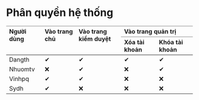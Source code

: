 # Phân quyền hệ thống

<table class="tg" style="border-collapse:collapse;border-spacing:0;">
<thead>
  <tr>
    <th class="tg-0pky" rowspan="2" style="border-color:inherit;text-align:left;vertical-align:top">Người dùng</th>
    <th class="tg-0pky" rowspan="2" style="border-color:inherit;text-align:left;vertical-align:top">Vào trang chủ</th>
    <th class="tg-0pky" rowspan="2" style="border-color:inherit;text-align:left;vertical-align:top">Vào trang kiểm duyệt</th>
    <th class="tg-0pky" colspan="2" style="border-color:inherit;text-align:left;vertical-align:top">Vào trang quản trị</th>
  </tr>
  <tr>
    <th class="tg-0pky" style="border-color:inherit;text-align:left;vertical-align:top">Xóa tài khoản</th>
    <th class="tg-0pky" style="border-color:inherit;text-align:left;vertical-align:top">Khóa tài khoản</th>
  </tr>
</thead>
<tbody>
  <tr>
    <td class="tg-0pky" style="border-color:inherit;text-align:left;vertical-align:top">Dangth</td>
    <td class="tg-0pky" style="border-color:inherit;text-align:left;vertical-align:top">&#10004;</td>
    <td class="tg-0pky" style="border-color:inherit;text-align:left;vertical-align:top">&#10004;</td>
    <td class="tg-0pky" style="border-color:inherit;text-align:left;vertical-align:top">&#10004;</td>
    <td class="tg-0pky" style="border-color:inherit;text-align:left;vertical-align:top">&#10004;</td>
  </tr>
  <tr>
    <td class="tg-0pky" style="border-color:inherit;text-align:left;vertical-align:top">Nhuomtv</td>
    <td class="tg-0pky" style="border-color:inherit;text-align:left;vertical-align:top">&#10060;</td>
    <td class="tg-0pky" style="border-color:inherit;text-align:left;vertical-align:top">&#10004;</td>
    <td class="tg-0pky" style="border-color:inherit;text-align:left;vertical-align:top">&#10060;</td>
    <td class="tg-0pky" style="border-color:inherit;text-align:left;vertical-align:top">&#10004;</td>
  </tr>
  <tr>
    <td class="tg-0lax" style="border-color:inherit;text-align:left;vertical-align:top">Vinhpq</td>
    <td class="tg-0lax" style="border-color:inherit;text-align:left;vertical-align:top">&#10004;</td>
    <td class="tg-0lax" style="border-color:inherit;text-align:left;vertical-align:top">&#10004;</td>
    <td class="tg-0lax" style="border-color:inherit;text-align:left;vertical-align:top">&#10060;</td>
    <td class="tg-0lax" style="border-color:inherit;text-align:left;vertical-align:top">&#10060;</td>
  </tr>
  <tr>
    <td class="tg-0lax" style="border-color:inherit;text-align:left;vertical-align:top">Sydh</td>
    <td class="tg-0lax" style="border-color:inherit;text-align:left;vertical-align:top">&#10004;</td>
    <td class="tg-0lax" style="border-color:inherit;text-align:left;vertical-align:top">&#10060;</td>
    <td class="tg-0lax" style="border-color:inherit;text-align:left;vertical-align:top">&#10060;</td>
    <td class="tg-0lax" style="border-color:inherit;text-align:left;vertical-align:top">&#10060;</td>
  </tr>
</tbody>
</table>


<!-- |Người dùng| Vào trang chủ | Vào trang quản trị | Vào trang kiểm duyệt |
|----|----------------|---|----|
| `dangth` | &#10004; | &#10004; | &#10004; | 
| `nhuomtv`| &#10060; | &#10004; | &#10060; | 
| `dannk`| &#10004; | &#10060; | &#10060; | 
| `vinhpq`| &#10060; | &#10060;| &#10004; |  -->

